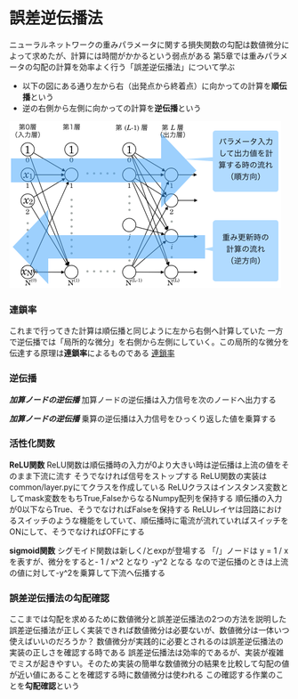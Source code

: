 # 誤差逆伝播法
ニューラルネットワークの重みパラメータに関する損失関数の勾配は数値微分によって求めたが、計算には時間がかかるという弱点がある 
第5章では重みパラメータの勾配の計算を効率よく行う「誤差逆伝播法」について学ぶ 
- 以下の図にある通り左から右（出発点から終着点）に向かっての計算を**順伝播**という
- 逆の右側から左側に向かっての計算を**逆伝播**という

![順伝播・誤差逆伝播法](for_back.png "順伝播・誤差逆伝播法図")

### 連鎖率
これまで行ってきた計算は順伝播と同じように左から右側へ計算していた 
一方で逆伝播では「局所的な微分」を右側から左側にしていく。この局所的な微分を伝達する原理は**連鎖率**によるものである 
[連鎖率](https://ja.wikipedia.org/wiki/%E9%80%A3%E9%8E%96%E5%BE%8B)

### 逆伝播
***加算ノードの逆伝播***
加算ノードの逆伝播は入力信号を次のノードへ出力する

***加算ノードの逆伝播***
乗算の逆伝播は入力信号をひっくり返した値を乗算する

### 活性化関数
**ReLU関数**
ReLU関数は順伝播時の入力が0より大きい時は逆伝播は上流の値をそのまま下流に流す 
そうでなければ信号をストップする
ReLU関数の実装はcommon/layer.pyにてクラスを作成している 
ReLUクラスはインスタンス変数としてmask変数をもちTrue,FalseからなるNumpy配列を保持する 
順伝播の入力が0以下ならTrue、そうでなければFalseを保持する 
ReLUレイヤは回路におけるスイッチのような機能をしていて、順伝播時に電流が流れていればスイッチをONにして、そうでなければOFFにする

**sigmoid関数**
シグモイド関数は新しく/とexpが登場する 
「/」ノードは y = 1 / x を表すが、微分をすると- 1 / x^2 となり -y^2 となる 
なので逆伝播のときは上流の値に対して-y^2を乗算して下流へ伝播する 

### 誤差逆伝播法の勾配確認
ここまでは勾配を求めるために数値微分と誤差逆伝播法の2つの方法を説明した 
誤差逆伝播法が正しく実装できれば数値微分は必要ないが、数値微分は一体いつ使えばいいのだろうか？ 
数値微分が実践的に必要とされるのは誤差逆伝播法の実装の正しさを確認する時である 
誤差逆伝播法は効率的であるが、実装が複雑でミスが起きやすい。そのため実装の簡単な数値微分の結果を比較して勾配の値が近い値にあることを確認する時に数値微分は使われる 
この確認する作業のことを**勾配確認**という

